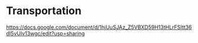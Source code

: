 # Transportation
https://docs.google.com/document/d/1hjUuSJAz_Z5VBXD59H13tHLrFSItt36dI5vUIv13wgc/edit?usp=sharing
